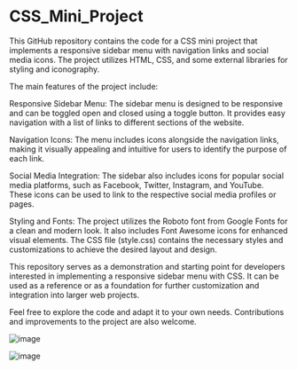 # CSS_Mini_Project

This GitHub repository contains the code for a CSS mini project that implements a responsive sidebar menu with navigation links and social media icons. The project utilizes HTML, CSS, and some external libraries for styling and iconography.

The main features of the project include:

Responsive Sidebar Menu: The sidebar menu is designed to be responsive and can be toggled open and closed using a toggle button. It provides easy navigation with a list of links to different sections of the website.

Navigation Icons: The menu includes icons alongside the navigation links, making it visually appealing and intuitive for users to identify the purpose of each link.

Social Media Integration: The sidebar also includes icons for popular social media platforms, such as Facebook, Twitter, Instagram, and YouTube. These icons can be used to link to the respective social media profiles or pages.

Styling and Fonts: The project utilizes the Roboto font from Google Fonts for a clean and modern look. It also includes Font Awesome icons for enhanced visual elements. The CSS file (style.css) contains the necessary styles and customizations to achieve the desired layout and design.

This repository serves as a demonstration and starting point for developers interested in implementing a responsive sidebar menu with CSS. It can be used as a reference or as a foundation for further customization and integration into larger web projects.

Feel free to explore the code and adapt it to your own needs. Contributions and improvements to the project are also welcome.

![image](https://github.com/suman1406/CSS_Mini_Project/assets/119001618/ad663945-97e1-4234-8b44-96644b1dc353)

![image](https://github.com/suman1406/CSS_Mini_Project/assets/119001618/1c056291-28c8-4c0a-bec9-370519b2bb06)
